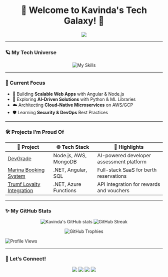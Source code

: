 <h1 align="center">🌌 Welcome to Kavinda's Tech Galaxy! 🚀</h1>

<p align="center">
  <img src="https://readme-typing-svg.demolab.com?font=Fira+Code&weight=500&size=24&pause=1000&center=true&width=435&lines=👋+Hi%2C+I'm+Kavinda+Senarathne;🚀+Tech+Explorer+%7C+Lifelong+Learner;🌱+Passionate+about+AI%2C+Backend+%26+Cloud;💡+Let's+innovate+together!">
</p>

---

### 🪐 My Tech Universe

<p align="center">
  <img src="https://skillicons.dev/icons?i=angular,nodejs,typescript,python,java,aws,gcp,azure,mongodb,postgres,git,docker,nginx,graphql" alt="My Skills">
</p>

---

### 🌟 Current Focus
- 🚀 Building **Scalable Web Apps** with Angular & Node.js
- 🧠 Exploring **AI-Driven Solutions** with Python & ML Libraries
- ☁️ Architecting **Cloud-Native Microservices** on AWS/GCP
- 🛡️ Learning **Security & DevOps** Best Practices

---

### 🛠️ Projects I’m Proud Of

| 🚀 Project | 🌐 Tech Stack | 📌 Highlights |
| --- | --- | --- |
| [DevGrade](https://github.com/KavindaS94/devgrade) | Node.js, AWS, MongoDB | AI-powered developer assessment platform |
| [Marina Booking System](https://github.com/KavindaS94/marina-booking) | .NET, Angular, SQL | Full-stack SaaS for berth reservations |
| [Trumf Loyalty Integration](https://github.com/KavindaS94/trumf-integration) | .NET, Azure Functions | API integration for rewards and vouchers |

---

### ✨ My GitHub Stats

<p align="center">
  <img src="https://github-readme-stats.vercel.app/api?username=KavindaS94&show_icons=true&theme=react&hide=issues,contribs" alt="Kavinda's GitHub stats">
  <img src="https://github-readme-streak-stats.herokuapp.com/?user=KavindaS94&theme=react" alt="GitHub Streak">
</p>

<p align="center">
  <img src="https://github-profile-trophy.vercel.app/?username=KavindaS94&theme=onestar" alt="GitHub Trophies">
</p>

![Profile Views](https://komarev.com/ghpvc/?username=KavindaS94&color=blue)

---

### 🌌 Let’s Connect!

<p align="center">
  <a href="https://www.linkedin.com/in/kavindasenarathne/"><img src="https://img.shields.io/badge/LinkedIn-blue?style=for-the-badge&logo=linkedin" /></a>
  <a href="https://medium.com/@kavindasenarathne"><img src="https://img.shields.io/badge/Medium-black?style=for-the-badge&logo=medium" /></a>
  <a href="https://dev.to/KavindaS94"><img src="https://img.shields.io/badge/Dev.to-black?style=for-the-badge&logo=dev.to" /></a>
  <a href="mailto:kavinda.dev@domain.com"><img src="https://img.shields.io/badge/Email-blue?style=for-the-badge&logo=gmail" /></a>
</p>
